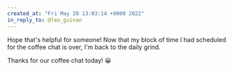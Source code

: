```yaml
---
created_at: "Fri May 20 13:03:14 +0000 2022"
in_reply_to: @leo_guinan
---
```


Hope that's helpful for someone! Now that my block of time I had scheduled for the coffee chat is over, I'm back to the daily grind.

Thanks for our coffee chat today! 😀